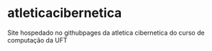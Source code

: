 # atleticacibernetica
Site hospedado no githubpages da atletica cibernetica do curso de computação da UFT
